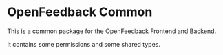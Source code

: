 # OpenFeedback Common

This is a common package for the OpenFeedback Frontend and Backend.

It contains some permissions and some shared types.